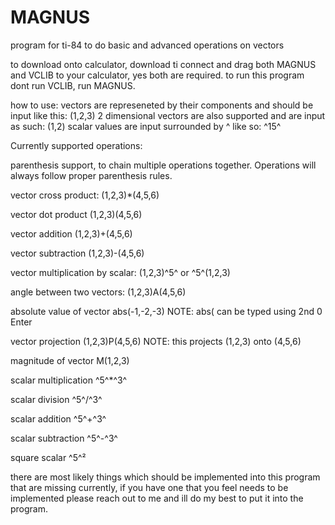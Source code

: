 # MAGNUS
program for ti-84 to do basic and advanced operations on vectors 

to download onto calculator, download ti connect and drag both MAGNUS and VCLIB to your calculator, yes both are required. to run this program dont run VCLIB, run MAGNUS. 

how to use:
vectors are represeneted by their components and should be input like this: (1,2,3)
2 dimensional vectors are also supported and are input as such: (1,2)
scalar values are input surrounded by ^ like so: ^15^

Currently supported operations:

parenthesis support, to chain multiple operations together. Operations will always follow proper parenthesis rules. 

vector cross product: (1,2,3)*(4,5,6)

vector dot product (1,2,3)(4,5,6)

vector addition (1,2,3)+(4,5,6)

vector subtraction (1,2,3)-(4,5,6)

vector multiplication by scalar: (1,2,3)^5^ or ^5^(1,2,3)

angle between two vectors: (1,2,3)A(4,5,6)

absolute value of vector abs(-1,-2,-3) NOTE: abs( can be typed using 2nd 0 Enter

vector projection (1,2,3)P(4,5,6) NOTE: this projects (1,2,3) onto (4,5,6)

magnitude of vector M(1,2,3)

scalar multiplication ^5^*^3^

scalar division ^5^/^3^

scalar addition ^5^+^3^

scalar subtraction ^5^-^3^

square scalar ^5^²


there are most likely things which should be implemented into this program that are missing currently, if you have one that you feel needs to be implemented please reach out to me and ill do my best to put it into the program. 
